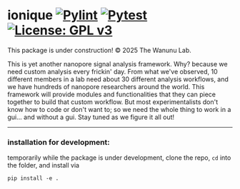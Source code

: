 # ionique [![Pylint](https://github.com/wanunulab/ioniq/actions/workflows/pylint.yml/badge.svg)](https://github.com/wanunulab/ioniq/actions/workflows/pylint.yml) [![Pytest](https://github.com/wanunulab/ioniq/actions/workflows/pytest.yml/badge.svg)](https://github.com/wanunulab/ioniq/actions/workflows/pytest.yml) [![License: GPL v3](https://img.shields.io/badge/License-GPLv3-blue.svg)](https://www.gnu.org/licenses/gpl-3.0)
This package is under construction! &copy; 2025 The Wanunu Lab.

This is yet another nanopore signal analysis framework. Why? because we need custom analysis every frickin' day. From what we've observed, 10 different members in a lab need about 30 different analysis workflows, and we have hundreds of nanopore researchers around the world. This framework will provide modules and functionalities that they can piece together to build that custom workflow. But most experimentalists don't know how to code or don't want to; so we need the whole thing to work in a gui... and without a gui. Stay tuned as we figure it all out!

---
### installation for development:
temporarily while the package is under development, clone the repo, `cd` into the folder, and install via 
```
pip install -e .
```

